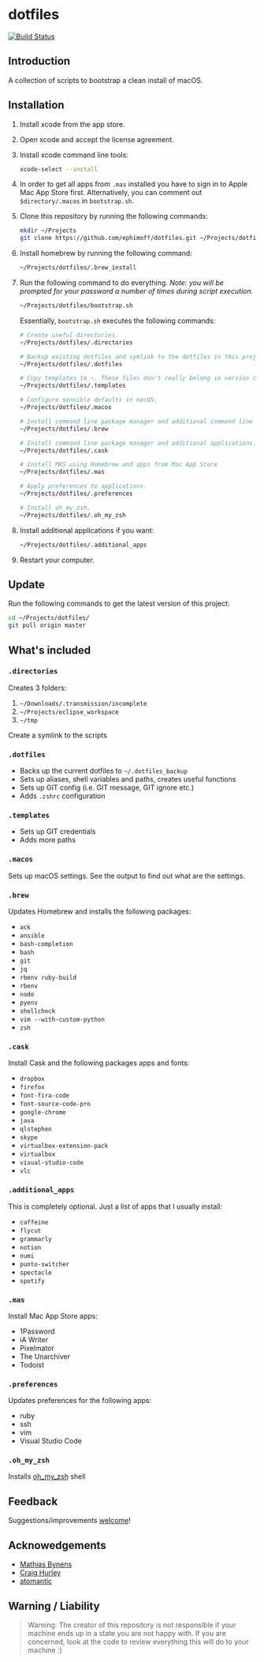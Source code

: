 # dotfiles

[![Build Status](https://travis-ci.org/ephimoff/dotfiles.svg?branch=master)](https://travis-ci.org/ephimoff/dotfiles)

## Introduction

A collection of scripts to bootstrap a clean install of macOS.

## Installation

1. Install xcode from the app store.

1. Open xcode and accept the license agreement.

1. Install xcode command line tools:

    ```sh
    xcode-select --install
    ```

1. In order to get all apps from `.mas` installed you have to sign in to Apple Mac App Store first. Alternatively, you can comment out `$directory/.macos` in `bootstrap.sh`.

1. Clone this repository by running the following commands:

    ```sh
    mkdir ~/Projects
    git clone https://github.com/ephimoff/dotfiles.git ~/Projects/dotfiles
    ```

1. Install homebrew by running the following command:

    ```sh
    ~/Projects/dotfiles/.brew_install
    ```

1. Run the following command to do everything.  _Note: you will be prompted for your password a number of times during script execution._

    ```sh
    ~/Projects/dotfiles/bootstrap.sh
    ```

    Essentially, `bootstrap.sh` executes the following commands:

    ```sh
    # Create useful directories.
    ~/Projects/dotfiles/.directories

    # Backup existing dotfiles and symlink to the dotfiles in this project.
    ~/Projects/dotfiles/.dotfiles

    # Copy templates to ~. These files don't really belong in version control, hence they are not symlinked.
    ~/Projects/dotfiles/.templates

    # Configure sensible defaults in macOS.
    ~/Projects/dotfiles/.macos

    # Install command line package manager and additional command line tools.
    ~/Projects/dotfiles/.brew

    # Install command line package manager and additional applications.
    ~/Projects/dotfiles/.cask

    # Install MAS using Homebrew and apps from Mac App Store
    ~/Projects/dotfiles/.mas

    # Apply preferences to applications.
    ~/Projects/dotfiles/.preferences

    # Install oh_my_zsh.
    ~/Projects/dotfiles/.oh_my_zsh
    ```
1. Install additional applications if you want:

    ```sh
    ~/Projects/dotfiles/.additional_apps
    ```

1. Restart your computer.

## Update

Run the following commands to get the latest version of this project:

```sh
cd ~/Projects/dotfiles/
git pull origin master
```

## What's included

### `.directories`

Creates 3 folders:

1. `~/Downloads/.transmission/incomplete`
1. `~/Projects/eclipse_workspace`
1. `~/tmp`

Create a symlink to the scripts

### `.dotfiles`

* Backs up the current dotfiles to `~/.dotfiles_backup`
* Sets up aliases, shell variables and paths, creates useful functions
* Sets up GIT config (i.e. GIT message, GIT ignore etc.)
* Adds `.zshrc` configuration

### `.templates`

* Sets up GIT credentials
* Adds more paths

### `.macos`

Sets up macOS settings. See the output to find out what are the settings.

### `.brew`

Updates Homebrew and installs the following packages:

* `ack`
* `ansible`
* `bash-completion`
* `bash`
* `git`
* `jq`
* `rbenv ruby-build`
* `rbenv`
* `node`
* `pyenv`
* `shellcheck`
* `vim --with-custom-python`
* `zsh`

### `.cask`

Install Cask and the following packages apps and fonts:

* `dropbox`
* `firefox`
* `font-fira-code`
* `font-source-code-pro`
* `google-chrome`
* `java`
* `qlstephen`
* `skype`
* `virtualbox-extension-pack`
* `virtualbox`
* `visual-studio-code`
* `vlc`

### `.additional_apps`

This is completely optional. Just a list of apps that I usually install:

* `caffeine`
* `flycut`
* `grammarly`
* `notion`
* `numi`
* `punto-switcher`
* `spectacle`
* `spotify`

### `.mas`

Install Mac App Store apps:

* 1Password
* iA Writer
* Pixelmator
* The Unarchiver
* Todoist

### `.preferences`

Updates preferences for the following apps:

* ruby
* ssh
* vim
* Visual Studio Code

### `.oh_my_zsh`

Installs [oh_my_zsh](http://ohmyz.sh) shell

## Feedback

Suggestions/improvements [welcome](https://github.com/ephimoff/dotfiles/issues)!

## Acknowedgements

* [Mathias Bynens](https://github.com/mathiasbynens)
* [Craig Hurley](https://github.com/craighurley/dotfiles)
* [atomantic](https://github.com/atomantic/dotfiles)

## Warning / Liability

> Warning: The creator of this repository is not responsible if your machine ends up in a state you are not happy with. If you are concerned, look at the code to review everything this will do to your machine :)
